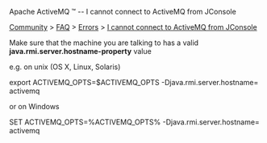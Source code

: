 Apache ActiveMQ ™ -- I cannot connect to ActiveMQ from JConsole 

[Community](community.md) > [FAQ](CommunityCommunity/Community/faq.md) > [Errors](Community/FAQCommunity/FAQ/Community/FAQ/errors.md) > [I cannot connect to ActiveMQ from JConsole](Community/FAQ/ErrorsCommunity/FAQ/Errors/Community/FAQ/Errors/i-cannot-connect-to-activemq-from-jconsole.md)


Make sure that the machine you are talking to has a valid **java.rmi.server.hostname-property** value

e.g. on unix (OS X, Linux, Solaris)

export ACTIVEMQ\_OPTS=$ACTIVEMQ\_OPTS -Djava.rmi.server.hostname=<hostname> 
activemq

or on Windows

SET ACTIVEMQ\_OPTS=%ACTIVEMQ\_OPTS% -Djava.rmi.server.hostname=<hostname> 
activemq


